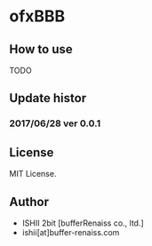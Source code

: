 # ofxBBB

## How to use

TODO

## Update histor

### 2017/06/28 ver 0.0.1

## License

MIT License.

## Author

- ISHII 2bit [bufferRenaiss co., ltd.]
- ishii[at]buffer-renaiss.com